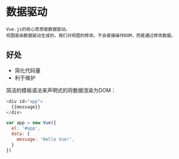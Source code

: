 # 数据驱动

    Vue.js的核心思想是数据驱动。
    视图是由数据驱动生成的，我们对视图的修改，不会直接操作DOM，而是通过修改数据。

## 好处
- 简化代码量
- 利于维护



简洁的模板语法来声明式的将数据渲染为DOM：

```js
<div id="app">
  {{message}}
</div>

var app = new Vue({
  el: '#app',
  data: {
    message: 'Hello Vue!',
  }
})
```
